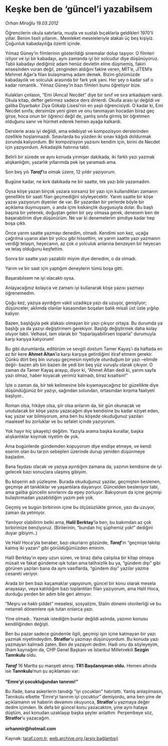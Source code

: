# Keşke ben de ‘güncel’i yazabilsem

*Orhan Miroğlu 19.03.2012*

<div class="yazi"><p>Öğrencilerin okula satırlarla, muşta ve sustalı bıçaklarla geldikleri 1970’li yıllar. Benim liseli yıllarım.. Memleket meseleleriyle alakalı üç beş kişiyiz. Çoğunluk kabadayılığa özenti içinde. </p>
<p>Yılmaz Güney’in filmlerinin gösterildiği sinemalar dolup taşıyor. O filmleri izliyor ve iyi bir kabadayı, aynı zamanda iyi bir solcudur diye düşünüyoruz. Tabii kabadayı dediğiniz adam henüz devletin eline düşmemiş, fakiri ensesinden vuran değil, zenginden aldığını fakire veren, MİT’e, JİTEM’e Mehmet Ağar’a filan bulaşmamış adam demek. Bizim gözümüzde kabadayılık ve solculuk arasında bir fark yok yani. Her şey o kadar saf o kadar romantik.. Yılmaz Güney’in bazı filmleri bunu öğretiyor bize. </p>
<p>Kulakları çınlasın, “Emi (Amca) Necdet” diye bir sınıf ve sıra arkadaşım vardı. Okula kitap, defter getirmez sadece ders dinlerdi. Okulla arası iyi değildi ve galiba Diyarbakır Ziya Gökalp Lisesi’nin en yaşlı öğrencisiydi. O kadar ki, Emi Necdet sınıfa; dersimize yeni giren ve onu tanımayan hocadan biraz geç girse, hoca onun bir öğrenci değil de, yanlış sınıfa girmiş bir öğretmen olduğunu sanır ve hürmet ederek hemen ayağa kalkardı. </p>
<p>Derslerle arası iyi değildi, ama edebiyat ve kompozisyon derslerinden özellikle hoşlanmazdı. Sınavlarda bu yüzden iki sınav kâğıdı doldurmak zorunda kalıyordum. Bir kompozisyon yazısını kendim için, birini de Necdet için yazıyordum. Arkadaşlık hatırına tabii. </p>
<p>Belirli bir sürede ve aynı konuda yirmişer dakikada, iki farklı yazı yazmak alışkanlığım, yazarlık yıllarımda pek işe yaramadı ama.</p>
<p>Son beş yılı <b><i>Taraf</i></b>’ta olmak üzere, 12 yıldır yazıyorum.</p>
<p>Bugüne kadar, ne kırk dakikada ne bir saatte, tek yazı bile yazamadım.</p>
<p>Oysa köşe yazan birçok yazara sorsanız bir yazı için kullandıkları zamanın genellikle bir saati filan geçmediğini söyleyecektir. Yarım saatte bir köşe yazısı yazıyorum diyenler de var. Bir yazardan bir yerlerde böyle bir açıklama duymuşsam, o anda içim kıskançlık duygusuyla dolar. Bu başlı başına bir yetenek, doğuştan gelen bir şey olmasa gerek, denesem ben de başarabilirim diye düşünürüm. Ne var ki denemelerim şimdiye kadar hep boşa çıktı.</p>
<p>Önce yarım saatte yazmayı denedim, olmadı. Kendimi son kez, uçağa çağrılma uyarısı alan bir yolcu gibi hissettim, ve yarım saatte yazı yazmanın verdiği telaşın, heyecanın, az çok o yolculuk anlarına benzeyen bir heyecan ve telaş olduğunu keşfettim. </p>
<p>Sonra bir saatte yazı yazabilir miyim diye denedim, o da olmadı. </p>
<p>Yarım ve bir saat için yaptığım deneylerin tümü boşa gitti.</p>
<p>Başarabilsem ne iyi olacaktı oysa. </p>
<p>Anlayacağınız kolayca ve zamanı iyi kullanarak köşe yazısı yazmayı öğrenemedim.</p>
<p>Çoğu kez, yazıya ayırdığım vakit uzadıkça yazı da uzuyor, genişliyor; düşünceler, aklımda olanlar kasasından boşalan balık misali üst üste yığılıp kalıyor. </p>
<p>Bazen, başlığıyla pek alakası olmayan bir yazı çıkıyor ortaya. Bu durumda ya başlığı ya da yazıyı değiştirmem gerekiyor. Başlığı değiştirmek daha kolay oluyor tabii. Velhasıl, tam olarak bir “toparlayabilirsen toparla” durumuyla karşı karşıya kalıyorum!</p>
<p>Bu gibi durumlarda, editörüm ve sevgili dostum Tamer Kayaş’ı da haftada en az bir kere <b>Ahmet Altan</b>’la karşı karşıya getirdiğimi itiraf etmem gerekir. Çünkü dört beş bin vuruşu geçmesin niyetiyle oturduğum bir yazı –elimde değil– bazen altı bin bazen de yedi bin beş yüz vuruşlu olarak çıkıyor. O zaman da Tamer Kayaş arayıp, diyor ki, “Ahmet Altan dedi ki, yarım sayfa yazı olmaz, haber koyacak yerimiz kalmadı, biraz kısaltsın!”</p>
<p>İşte o zaman da, bir tek kelimesine bile kıyamayacağınız bir güzellikte diye düşündüğünüz bir yazıyı, sağından solundan, ortasından kırpma faaliyeti başlıyor..</p>
<p>Roman olsa, hikâye olsa, şiir olsa anlarım da, bir gün okunacak ve unutulacak bir köşe yazısı yazacağım diye kendisine bu kadar eziyet eden, kaç yazar var bilmiyorum, ama ben bu köşede okuduğunuz yazıları maalesef bu zorluklar ve bu sefalet içinde yazıyorum.</p>
<p>Yok hayır hiç şikayetçi değilim. Yazıyla arama başka kurallar, başka alışkanlıklar koymak niyetim de yok. </p>
<p>Ama bugünlerde gündemden kopuyorum diye endişe etmeye, ve kendi eserim olan bu tarzın sebepleri üzerinde durup yeniden düşünmeye başladım.</p>
<p>Bana faydası olacak ve yazıya ayırdığım zamana da, yazının kendisine de iyi gelecek bazı sonuçlara ulaşmış gibiyim.</p>
<p>Bu köşenin adı yüzleşme. Burada okuduğunuz yazılar, geçmişten beslenen, geçmişe ait tanıklıklar ve yaşantılara dayanıyor. Güncelden besleniyor tabi, ama galiba güncelin sınırlarını da epey zorluyor. Bakıyorum da içine geçmişi bulaştırmadan yazabildiğim yazım pek yok. </p>
<p>Geçmiş ve bugün birbirinin içine bu ölçüsüzlükte girince, yazı da uzuyor, zaman da yetmiyor. </p>
<p>Yanılıyor olabilirim belki ama, <b>Halil Berktay</b>’la ben, bu bakımdan az çok birbirimize benziyoruz. (Birilerinin, “bundan hiç şüphemiz yok!” dediğini duyar gibiyim..) </p>
<p>Ve Halil Hoca’yla beraber, bazı okurların gözünde, <b><i>Taraf</i></b>’ın “geçmişe takılıp kalmış iki yazarı” gibi görüldüğümüzden eminim. </p>
<p>Halil Berktay’ın epey uzun süren, ve biraz daha çalışılsa bir kitap olmaya müsait ve fakat gündeme ışık tutan ama talihsizlik bu ya, “gündem dışı” gibi görünen yazıları bana da aynı vasıflarda, “gündem dışı” yazılar yazma cesareti veriyor. </p>
<p>Arada bir ben bazı kaçamaklar yapıyorum, güncel bir konu olarak mesela anayasayı, veya katıldığım bazı toplantıları filan yazıyorum, ama Halil Hoca, durduğu yerden bir adım bile geri atmıyor.</p>
<p>“Meşru ve haklı şiddet” meselesi, sosyalizm, Stalin dönemi otoriterliği ve bu netameli dönemlere ışık tutan onlarca yazı.</p>
<p>Yine olmadı.. Yazmak istediğim bunlar değildi aslında, yazının konusu kendiliğinden değişti.</p>
<p>Ben bu pazar sadece gündemle ilgili, geçmişi işin içine katmayan bir yazı yazmak niyetindeydim<b>. Stratfor</b>’u yazmayı düşünüyordum. Bu konuda yazı yazmayan kalmadı zaten. Ben de yazayım dedim. Hadi onu da söyleyeyim, ilham kaynağım da, CHP Genel Başkanı ve İstanbul Milletvekili <b>Sezgin Tanrıkulu</b> oldu.<br/><br/><b><i>Taraf</i></b> 16 Martta şu manşeti atmış: <b>TR1 Başdanışman oldu.</b> Hemen altında ise <b>Tanrıkulu</b>’nun şu açıklaması var:<br/><br/><b>“Emre’yi çocukluğundan tanırım!”</b></p>
<p>Bu ifade, bana askerlerin tanıdığı “iyi çocukları” hatırlattı. Yanlış anlaşılmasın, Tanrıkulu elbette “Emre’yi tanırım iyi çocuktur” demiyordu, ama ben yine de açıklamanın ve haberin devamını okuyunca, <b>Stratfor</b>’u yazmaya değer dedim içimden. İlk defa bir güncel konu yazacaktım, yine aynı hataya düştüm, asıl konudan uzaklaşıp başka şeyler anlattım. Perşembeye söz, <b>Stratfor</b>’u yazacağım.<br/><br/><b>orhanmir@hotmail.com</b></p>
</div>

Kaynak: [taraf.com.tr](http://www.taraf.com.tr/orhan-miroglu/makale-keske-ben-de-guncel-i-yazabilsem.htm), [web.archive.org (arşiv bağlantısı)](http://web.archive.org/web/20130721142757/http://www.taraf.com.tr/orhan-miroglu/makale-keske-ben-de-guncel-i-yazabilsem.htm)
